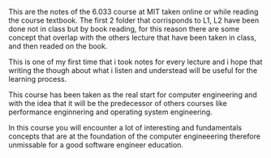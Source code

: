 This are the notes of the 6.033 course at MIT taken online
or while reading the course textbook. The first 2 folder
that corrisponds to L1, L2 have been done not in class
but by book reading, for this reason there are some
concept that overlap with the others lecture that
have been taken in class, and then readed on the book.

This is one of my first time that i took notes for every
lecture and i hope that writing the though about what
i listen and understead will be useful for the learning
process.

This course has been taken as the real start for computer
engineering and with the idea that it will be the predecessor
of others courses like performance enginnering and operating
system engineering.

In this course you will encounter a lot of interesting
and fundamentals concepts that are at the foundation of the
computer engineeering therefore unmissable for a good
software engineer education.
